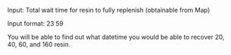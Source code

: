 Input: Total wait time for resin to fully replenish (obtainable from Map)

Input format: 23 59

You will be able to find out what datetime you would be able to recover 20, 40, 60, and 160 resin.
